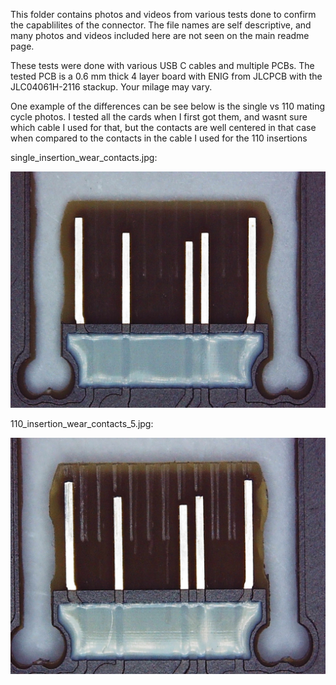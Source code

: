 This folder contains photos and videos from various tests done to confirm the capablilites of the connector. The file names are self descriptive, and many photos and videos included here are not seen on the main readme page. 

These tests were done with various USB C cables and multiple PCBs. The tested PCB is a 0.6 mm thick 4 layer board with ENIG from JLCPCB with the JLC04061H-2116 stackup. Your milage may vary.

One example of the differences can be see below is the single vs 110 mating cycle photos. I tested all the cards when I first got them, and wasnt sure which cable I used for that, but the contacts are well centered in that case when compared to the contacts in the cable I used for the 110 insertions

single_insertion_wear_contacts.jpg:
<p align="center">  <img src="single_insertion_wear_contacts.jpg"/>   </p>

110_insertion_wear_contacts_5.jpg:
<p align="center">  <img src="110_insertion_wear_contacts_5.jpg"/>   </p>